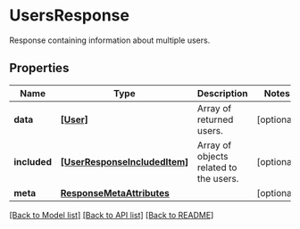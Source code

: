 # UsersResponse

Response containing information about multiple users.

## Properties

| Name         | Type                                                          | Description                            | Notes      |
| ------------ | ------------------------------------------------------------- | -------------------------------------- | ---------- |
| **data**     | [**[User]**](User.md)                                         | Array of returned users.               | [optional] |
| **included** | [**[UserResponseIncludedItem]**](UserResponseIncludedItem.md) | Array of objects related to the users. | [optional] |
| **meta**     | [**ResponseMetaAttributes**](ResponseMetaAttributes.md)       |                                        | [optional] |

[[Back to Model list]](README.md#documentation-for-models) [[Back to API list]](README.md#documentation-for-api-endpoints) [[Back to README]](README.md)
